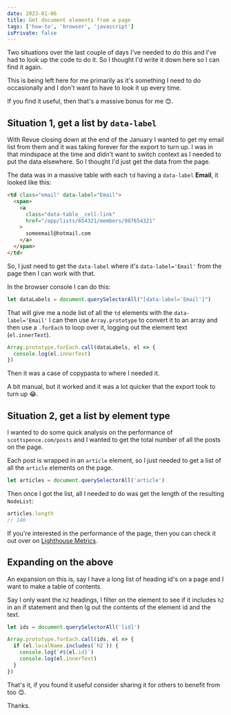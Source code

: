 ```yaml
---
date: 2023-01-06
title: Get document elements from a page
tags: ['how-to', 'browser', 'javascript']
isPrivate: false
---
```


Two situations over the last couple of days I've needed to do this and
I've had to look up the code to do it. So I thought I'd write it down
here so I can find it again.

This is being left here for me primarily as it's something I need to
do occasionally and I don't want to have to look it up every time.

If you find it useful, then that's a massive bonus for me 😊.

## Situation 1, get a list by `data-label`

With Revue closing down at the end of the January I wanted to get my
email list from them and it was taking forever for the export to turn
up. I was in that mindspace at the time and didn't want to switch
context as I needed to put the data elsewhere. So I thought I'd just
get the data from the page.

The data was in a massive table with each `td` having a `data-label`
**Email**, it looked like this:

```html
<td class="email" data-label="Email">
  <span>
    <a
      class="data-table__cell-link"
      href="/app/lists/654321/members/987654321"
    >
      someemail@hotmail.com
    </a>
  </span>
</td>
```

So, I just need to get the `data-label` where it's
`data-label='Email'` from the page then I can work with that.

In the browser console I can do this:

```js
let dataLabels = document.querySelectorAll("[data-label='Email']")
```

That will give me a node list of all the `td` elements with the
`data-label='Email'` I can then use `Array.prototype` to convert it to
an array and then use a `.forEach` to loop over it, logging out the
element text (`el.innerText`).

```js
Array.prototype.forEach.call(dataLabels, el => {
  console.log(el.innerText)
})
```

Then it was a case of copypasta to where I needed it.

A bit manual, but it worked and it was a lot quicker that the export
took to turn up 😂.

## Situation 2, get a list by element type

I wanted to do some quick analysis on the performance of
`scottspence.com/posts` and I wanted to get the total number of all
the posts on the page.

Each post is wrapped in an `article` element, so I just needed to get
a list of all the `article` elements on the page.

```js
let articles = document.querySelectorAll('article')
```

Then once I got the list, all I needed to do was get the length of the
resulting `NodeList`:

```js
articles.length
// 146
```

If you're interested in the performance of the page, then you can
check it out over on [Lighthouse Metrics].

## Expanding on the above

An expansion on this is, say I have a long list of heading id's on a
page and I want to make a table of contents.

Say I only want the `h2` headings, I filter on the element to see if
it includes `h2` in an if statement and then lg out the contents of
the element id and the text.

```js
let ids = document.querySelectorAll('[id]')

Array.prototype.forEach.call(ids, el => {
  if (el.localName.includes(`h2`)) {
    console.log(`#${el.id}`)
    console.log(el.innerText)
  }
})
```

That's it, if you found it useful consider sharing it for others to
benefit from too 😊.

Thanks.

<!-- Links -->

[lighthouse metrics]:
  https://lighthouse-metrics.com/lighthouse/checks/4fad27cb-2c64-456c-bacf-73dee564c945
